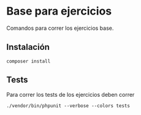 Base para ejercicios
====================
Comandos para correr los ejercicios base.

Instalación
-----------
```
composer install
```

Tests
-----
Para correr los tests de los ejercicios deben correr
```
./vendor/bin/phpunit --verbose --colors tests
```
